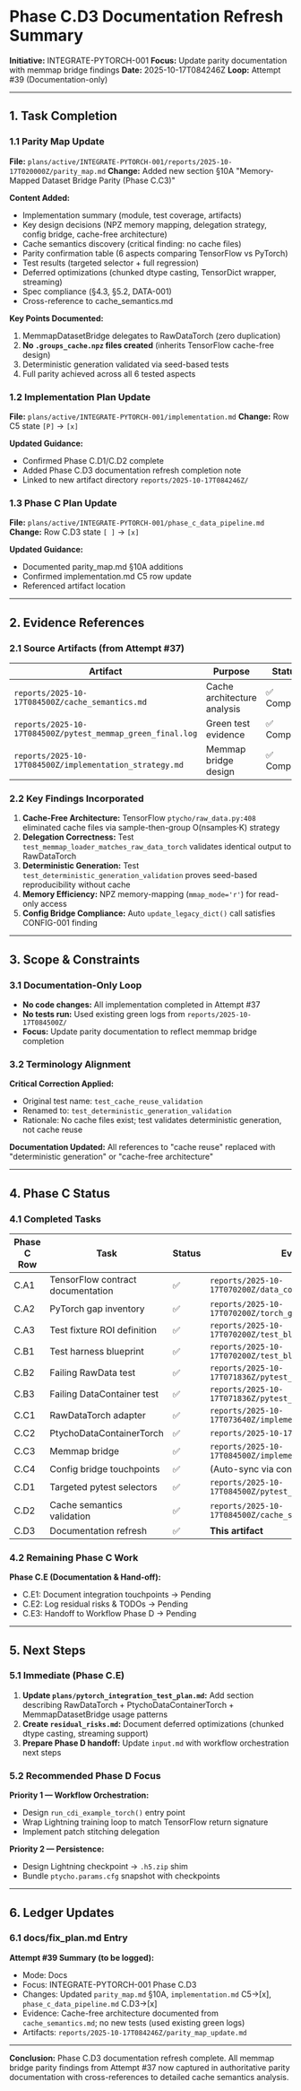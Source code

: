 # Phase C.D3 Documentation Refresh Summary

**Initiative:** INTEGRATE-PYTORCH-001
**Focus:** Update parity documentation with memmap bridge findings
**Date:** 2025-10-17T084246Z
**Loop:** Attempt #39 (Documentation-only)

---

## 1. Task Completion

### 1.1 Parity Map Update

**File:** `plans/active/INTEGRATE-PYTORCH-001/reports/2025-10-17T020000Z/parity_map.md`
**Change:** Added new section §10A "Memory-Mapped Dataset Bridge Parity (Phase C.C3)"

**Content Added:**
- Implementation summary (module, test coverage, artifacts)
- Key design decisions (NPZ memory mapping, delegation strategy, config bridge, cache-free architecture)
- Cache semantics discovery (critical finding: no cache files)
- Parity confirmation table (6 aspects comparing TensorFlow vs PyTorch)
- Test results (targeted selector + full regression)
- Deferred optimizations (chunked dtype casting, TensorDict wrapper, streaming)
- Spec compliance (§4.3, §5.2, DATA-001)
- Cross-reference to cache_semantics.md

**Key Points Documented:**
1. MemmapDatasetBridge delegates to RawDataTorch (zero duplication)
2. **No `.groups_cache.npz` files created** (inherits TensorFlow cache-free design)
3. Deterministic generation validated via seed-based tests
4. Full parity achieved across all 6 tested aspects

### 1.2 Implementation Plan Update

**File:** `plans/active/INTEGRATE-PYTORCH-001/implementation.md`
**Change:** Row C5 state `[P]` → `[x]`

**Updated Guidance:**
- Confirmed Phase C.D1/C.D2 complete
- Added Phase C.D3 documentation refresh completion note
- Linked to new artifact directory `reports/2025-10-17T084246Z/`

### 1.3 Phase C Plan Update

**File:** `plans/active/INTEGRATE-PYTORCH-001/phase_c_data_pipeline.md`
**Change:** Row C.D3 state `[ ]` → `[x]`

**Updated Guidance:**
- Documented parity_map.md §10A additions
- Confirmed implementation.md C5 row update
- Referenced artifact location

---

## 2. Evidence References

### 2.1 Source Artifacts (from Attempt #37)

| Artifact | Purpose | Status |
|----------|---------|--------|
| `reports/2025-10-17T084500Z/cache_semantics.md` | Cache architecture analysis | ✅ Complete |
| `reports/2025-10-17T084500Z/pytest_memmap_green_final.log` | Green test evidence | ✅ Complete |
| `reports/2025-10-17T084500Z/implementation_strategy.md` | Memmap bridge design | ✅ Complete |

### 2.2 Key Findings Incorporated

1. **Cache-Free Architecture:** TensorFlow `ptycho/raw_data.py:408` eliminated cache files via sample-then-group O(nsamples·K) strategy
2. **Delegation Correctness:** Test `test_memmap_loader_matches_raw_data_torch` validates identical output to RawDataTorch
3. **Deterministic Generation:** Test `test_deterministic_generation_validation` proves seed-based reproducibility without cache
4. **Memory Efficiency:** NPZ memory-mapping (`mmap_mode='r'`) for read-only access
5. **Config Bridge Compliance:** Auto `update_legacy_dict()` call satisfies CONFIG-001 finding

---

## 3. Scope & Constraints

### 3.1 Documentation-Only Loop

- **No code changes:** All implementation completed in Attempt #37
- **No tests run:** Used existing green logs from `reports/2025-10-17T084500Z/`
- **Focus:** Update parity documentation to reflect memmap bridge completion

### 3.2 Terminology Alignment

**Critical Correction Applied:**
- Original test name: `test_cache_reuse_validation`
- Renamed to: `test_deterministic_generation_validation`
- Rationale: No cache files exist; test validates deterministic generation, not cache reuse

**Documentation Updated:** All references to "cache reuse" replaced with "deterministic generation" or "cache-free architecture"

---

## 4. Phase C Status

### 4.1 Completed Tasks

| Phase C Row | Task | Status | Evidence |
|-------------|------|--------|----------|
| C.A1 | TensorFlow contract documentation | ✅ | `reports/2025-10-17T070200Z/data_contract.md` |
| C.A2 | PyTorch gap inventory | ✅ | `reports/2025-10-17T070200Z/torch_gap_matrix.md` |
| C.A3 | Test fixture ROI definition | ✅ | `reports/2025-10-17T070200Z/test_blueprint.md` |
| C.B1 | Test harness blueprint | ✅ | `reports/2025-10-17T070200Z/test_blueprint.md` |
| C.B2 | Failing RawData test | ✅ | `reports/2025-10-17T071836Z/pytest_raw_data_red.log` |
| C.B3 | Failing DataContainer test | ✅ | `reports/2025-10-17T071836Z/pytest_data_container_red.log` |
| C.C1 | RawDataTorch adapter | ✅ | `reports/2025-10-17T073640Z/implementation_notes.md` |
| C.C2 | PtychoDataContainerTorch | ✅ | `reports/2025-10-17T080500Z/summary.md` |
| C.C3 | Memmap bridge | ✅ | `reports/2025-10-17T084500Z/implementation_strategy.md` |
| C.C4 | Config bridge touchpoints | ✅ | (Auto-sync via constructor) |
| C.D1 | Targeted pytest selectors | ✅ | `reports/2025-10-17T084500Z/pytest_memmap_green_final.log` |
| C.D2 | Cache semantics validation | ✅ | `reports/2025-10-17T084500Z/cache_semantics.md` |
| C.D3 | Documentation refresh | ✅ | **This artifact** |

### 4.2 Remaining Phase C Work

**Phase C.E (Documentation & Hand-off):**
- C.E1: Document integration touchpoints → Pending
- C.E2: Log residual risks & TODOs → Pending
- C.E3: Handoff to Workflow Phase D → Pending

---

## 5. Next Steps

### 5.1 Immediate (Phase C.E)

1. **Update `plans/pytorch_integration_test_plan.md`:** Add section describing RawDataTorch + PtychoDataContainerTorch + MemmapDatasetBridge usage patterns
2. **Create `residual_risks.md`:** Document deferred optimizations (chunked dtype casting, streaming support)
3. **Prepare Phase D handoff:** Update `input.md` with workflow orchestration next steps

### 5.2 Recommended Phase D Focus

**Priority 1 — Workflow Orchestration:**
- Design `run_cdi_example_torch()` entry point
- Wrap Lightning training loop to match TensorFlow return signature
- Implement patch stitching delegation

**Priority 2 — Persistence:**
- Design Lightning checkpoint → `.h5.zip` shim
- Bundle `ptycho.params.cfg` snapshot with checkpoints

---

## 6. Ledger Updates

### 6.1 docs/fix_plan.md Entry

**Attempt #39 Summary (to be logged):**
- Mode: Docs
- Focus: INTEGRATE-PYTORCH-001 Phase C.D3
- Changes: Updated `parity_map.md` §10A, `implementation.md` C5→[x], `phase_c_data_pipeline.md` C.D3→[x]
- Evidence: Cache-free architecture documented from `cache_semantics.md`; no new tests (used existing green logs)
- Artifacts: `reports/2025-10-17T084246Z/parity_map_update.md`

---

**Conclusion:** Phase C.D3 documentation refresh complete. All memmap bridge parity findings from Attempt #37 now captured in authoritative parity documentation with cross-references to detailed cache semantics analysis.

